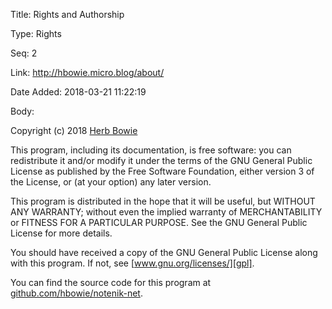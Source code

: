 Title:  Rights and Authorship

Type:   Rights

Seq:    2

Link:   http://hbowie.micro.blog/about/

Date Added: 2018-03-21 11:22:19

Body:   
 
Copyright (c) 2018 [Herb Bowie][hb]

This program, including its documentation, is free software: you can redistribute it and/or modify it under the terms of the GNU General Public License as published by the Free Software Foundation, either version 3 of the License, or (at your option) any later version.

This program is distributed in the hope that it will be useful, but WITHOUT ANY WARRANTY; without even the implied warranty of MERCHANTABILITY or FITNESS FOR A PARTICULAR PURPOSE.  See the GNU General Public License for more details.

You should have received a copy of the GNU General Public License along with this program.  If not, see [www.gnu.org/licenses/][gpl].

You can find the source code for this program at [github.com/hbowie/notenik-net][github]. 

[github]: https://github.com/hbowie/notenik-net
[gpl]: http://www.gnu.org/licenses/
[hb]: http://www.herbbowie.com

